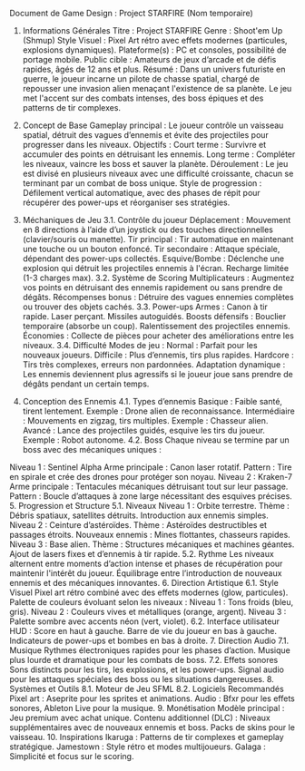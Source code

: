 Document de Game Design : Project STARFIRE (Nom temporaire)
1. Informations Générales
Titre : Project STARFIRE
Genre : Shoot'em Up (Shmup)
Style Visuel : Pixel Art rétro avec effets modernes (particules, explosions dynamiques).
Plateforme(s) : PC et consoles, possibilité de portage mobile.
Public cible : Amateurs de jeux d’arcade et de défis rapides, âgés de 12 ans et plus.
Résumé :
Dans un univers futuriste en guerre, le joueur incarne un pilote de chasse spatial, chargé de repousser une invasion alien menaçant l'existence de sa planète. Le jeu met l'accent sur des combats intenses, des boss épiques et des patterns de tir complexes.

2. Concept de Base
Gameplay principal : Le joueur contrôle un vaisseau spatial, détruit des vagues d’ennemis et évite des projectiles pour progresser dans les niveaux.
Objectifs :
Court terme : Survivre et accumuler des points en détruisant les ennemis.
Long terme : Compléter les niveaux, vaincre les boss et sauver la planète.
Déroulement : Le jeu est divisé en plusieurs niveaux avec une difficulté croissante, chacun se terminant par un combat de boss unique.
Style de progression : Défilement vertical automatique, avec des phases de répit pour récupérer des power-ups et réorganiser ses stratégies.
3. Méchaniques de Jeu
3.1. Contrôle du joueur
Déplacement : Mouvement en 8 directions à l’aide d’un joystick ou des touches directionnelles (clavier/souris ou manette).
Tir principal : Tir automatique en maintenant une touche ou un bouton enfoncé.
Tir secondaire : Attaque spéciale, dépendant des power-ups collectés.
Esquive/Bombe : Déclenche une explosion qui détruit les projectiles ennemis à l'écran. Recharge limitée (1-3 charges max).
3.2. Système de Scoring
Multiplicateurs : Augmentez vos points en détruisant des ennemis rapidement ou sans prendre de dégâts.
Récompenses bonus : Détruire des vagues ennemies complètes ou trouver des objets cachés.
3.3. Power-ups
Armes :
Canon à tir rapide.
Laser perçant.
Missiles autoguidés.
Boosts défensifs :
Bouclier temporaire (absorbe un coup).
Ralentissement des projectiles ennemis.
Économies :
Collecte de pièces pour acheter des améliorations entre les niveaux.
3.4. Difficulté
Modes de jeu :
Normal : Parfait pour les nouveaux joueurs.
Difficile : Plus d’ennemis, tirs plus rapides.
Hardcore : Tirs très complexes, erreurs non pardonnées.
Adaptation dynamique : Les ennemis deviennent plus agressifs si le joueur joue sans prendre de dégâts pendant un certain temps.
4. Conception des Ennemis
4.1. Types d’ennemis
Basique :
Faible santé, tirent lentement.
Exemple : Drone alien de reconnaissance.
Intermédiaire :
Mouvements en zigzag, tirs multiples.
Exemple : Chasseur alien.
Avancé :
Lance des projectiles guidés, esquive les tirs du joueur.
Exemple : Robot autonome.
4.2. Boss
Chaque niveau se termine par un boss avec des mécaniques uniques :

Niveau 1 : Sentinel Alpha
Arme principale : Canon laser rotatif.
Pattern : Tire en spirale et crée des drones pour protéger son noyau.
Niveau 2 : Kraken-7
Arme principale : Tentacules mécaniques détruisant tout sur leur passage.
Pattern : Boucle d’attaques à zone large nécessitant des esquives précises.
5. Progression et Structure
5.1. Niveaux
Niveau 1 : Orbite terrestre.
Thème : Débris spatiaux, satellites détruits.
Introduction aux ennemis simples.
Niveau 2 : Ceinture d’astéroïdes.
Thème : Astéroïdes destructibles et passages étroits.
Nouveaux ennemis : Mines flottantes, chasseurs rapides.
Niveau 3 : Base alien.
Thème : Structures mécaniques et machines géantes.
Ajout de lasers fixes et d’ennemis à tir rapide.
5.2. Rythme
Les niveaux alternent entre moments d’action intense et phases de récupération pour maintenir l'intérêt du joueur.
Équilibrage entre l’introduction de nouveaux ennemis et des mécaniques innovantes.
6. Direction Artistique
6.1. Style Visuel
Pixel art rétro combiné avec des effets modernes (glow, particules).
Palette de couleurs évoluant selon les niveaux :
Niveau 1 : Tons froids (bleu, gris).
Niveau 2 : Couleurs vives et métalliques (orange, argent).
Niveau 3 : Palette sombre avec accents néon (vert, violet).
6.2. Interface utilisateur
HUD :
Score en haut à gauche.
Barre de vie du joueur en bas à gauche.
Indicateurs de power-ups et bombes en bas à droite.
7. Direction Audio
7.1. Musique
Rythmes électroniques rapides pour les phases d’action.
Musique plus lourde et dramatique pour les combats de boss.
7.2. Effets sonores
Sons distincts pour les tirs, les explosions, et les power-ups.
Signal audio pour les attaques spéciales des boss ou les situations dangereuses.
8. Systèmes et Outils
8.1. Moteur de Jeu
SFML
8.2. Logiciels Recommandés
Pixel art : Aseprite pour les sprites et animations.
Audio : Bfxr pour les effets sonores, Ableton Live pour la musique.
9. Monétisation
Modèle principal : Jeu premium avec achat unique.
Contenu additionnel (DLC) :
Niveaux supplémentaires avec de nouveaux ennemis et boss.
Packs de skins pour le vaisseau.
10. Inspirations
Ikaruga : Patterns de tir complexes et gameplay stratégique.
Jamestown : Style rétro et modes multijoueurs.
Galaga : Simplicité et focus sur le scoring.
